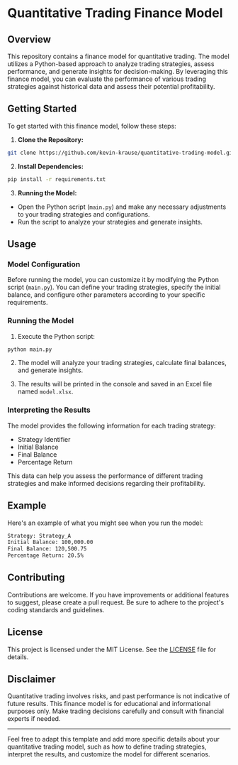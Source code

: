 # Quantitative Trading Finance Model

## Overview

This repository contains a finance model for quantitative trading. The model utilizes a Python-based approach to analyze trading strategies, assess performance, and generate insights for decision-making. By leveraging this finance model, you can evaluate the performance of various trading strategies against historical data and assess their potential profitability.

## Getting Started

To get started with this finance model, follow these steps:

1. **Clone the Repository:**
```bash
git clone https://github.com/kevin-krause/quantitative-trading-model.git
```

2. **Install Dependencies:**
```bash
pip install -r requirements.txt
```

3. **Running the Model:**
- Open the Python script (`main.py`) and make any necessary adjustments to your trading strategies and configurations.
- Run the script to analyze your strategies and generate insights.

## Usage

### Model Configuration

Before running the model, you can customize it by modifying the Python script (`main.py`). You can define your trading strategies, specify the initial balance, and configure other parameters according to your specific requirements.

### Running the Model

1. Execute the Python script:
```bash
python main.py
```

2. The model will analyze your trading strategies, calculate final balances, and generate insights.

3. The results will be printed in the console and saved in an Excel file named `model.xlsx`.

### Interpreting the Results

The model provides the following information for each trading strategy:

- Strategy Identifier
- Initial Balance
- Final Balance
- Percentage Return

This data can help you assess the performance of different trading strategies and make informed decisions regarding their profitability.

## Example

Here's an example of what you might see when you run the model:
```bash
Strategy: Strategy_A
Initial Balance: 100,000.00
Final Balance: 120,500.75
Percentage Return: 20.5%
```

## Contributing

Contributions are welcome. If you have improvements or additional features to suggest, please create a pull request. Be sure to adhere to the project's coding standards and guidelines.

## License

This project is licensed under the MIT License. See the [LICENSE](LICENSE) file for details.

## Disclaimer

Quantitative trading involves risks, and past performance is not indicative of future results. This finance model is for educational and informational purposes only. Make trading decisions carefully and consult with financial experts if needed.

---
Feel free to adapt this template and add more specific details about your quantitative trading model, such as how to define trading strategies, interpret the results, and customize the model for different scenarios.


